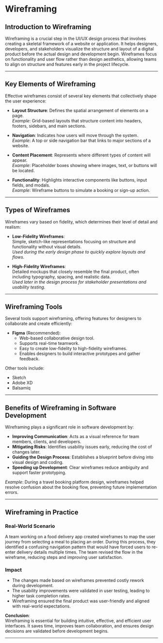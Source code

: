 
# Wireframing

## Introduction to Wireframing

Wireframing is a crucial step in the UI/UX design process that involves creating a skeletal framework of a website or application. It helps designers, developers, and stakeholders visualize the structure and layout of a digital product before the actual design and development begin. Wireframes focus on functionality and user flow rather than design aesthetics, allowing teams to align on structure and features early in the project lifecycle.

---

## Key Elements of Wireframing

Effective wireframes consist of several key elements that collectively shape the user experience:

- **Layout Structure**: Defines the spatial arrangement of elements on a page.  
  _Example_: Grid-based layouts that structure content into headers, footers, sidebars, and main sections.

- **Navigation**: Indicates how users will move through the system.  
  _Example_: A top or side navigation bar that links to major sections of a website.

- **Content Placement**: Represents where different types of content will appear.  
  _Example_: Placeholder boxes showing where images, text, or buttons will be located.

- **Functionality**: Highlights interactive components like buttons, input fields, and modals.  
  _Example_: Wireframe buttons to simulate a booking or sign-up action.

---

## Types of Wireframes

Wireframes vary based on fidelity, which determines their level of detail and realism:

- **Low-Fidelity Wireframes**:  
  Simple, sketch-like representations focusing on structure and functionality without visual details.  
  _Used during the early design phase to quickly explore layouts and flows._

- **High-Fidelity Wireframes**:  
  Detailed mockups that closely resemble the final product, often including typography, spacing, and realistic data.  
  _Used later in the design process for stakeholder presentations and usability testing._

---

## Wireframing Tools

Several tools support wireframing, offering features for designers to collaborate and create efficiently:

- **Figma** (Recommended):
  - Web-based collaborative design tool.
  - Supports real-time teamwork.
  - Easy to create low-fidelity to high-fidelity wireframes.
  - Enables designers to build interactive prototypes and gather feedback.

Other tools include:
- Sketch
- Adobe XD
- Balsamiq

---

## Benefits of Wireframing in Software Development

Wireframing plays a significant role in software development by:

- **Improving Communication**: Acts as a visual reference for team members, clients, and developers.
- **Mitigating Risks**: Identifies usability issues early, reducing the cost of changes later.
- **Guiding the Design Process**: Establishes a blueprint before diving into visual design and coding.
- **Speeding up Development**: Clear wireframes reduce ambiguity and support faster prototyping.

_Example_: During a travel booking platform design, wireframes helped resolve confusion about the booking flow, preventing future implementation errors.

---

## Wireframing in Practice

### Real-World Scenario

A team working on a food delivery app created wireframes to map the user journey from selecting a meal to placing an order. During this process, they identified a confusing navigation pattern that would have forced users to re-enter delivery details multiple times. The team revised the flow in the wireframe, reducing steps and improving user satisfaction.

### Impact

- The changes made based on wireframes prevented costly rework during development.
- The usability improvements were validated in user testing, leading to higher task completion rates.
- Wireframing ensured the final product was user-friendly and aligned with real-world expectations.

**Conclusion**:  
Wireframing is essential for building intuitive, effective, and efficient user interfaces. It saves time, improves team collaboration, and ensures design decisions are validated before development begins.

---
